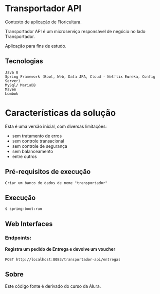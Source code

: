 # Transportador API

Contexto de aplicação de Floricultura.

Transportador API é um microserviço responsável de negócio no lado Transportador.

Aplicação para fins de estudo.

## Tecnologias
    Java 8
	Spring Framework (Boot, Web, Data JPA, Cloud - Netflix Eureka, Config Server)
    MySql/ MariaDB
	Maven
    Lombok

# Características da solução

Esta é uma versão inicial, com diversas limitações:
- sem tratamento de erros
- sem controle transacional
- sem controle de segurança
- sem balanceamento
- entre outros

## Pré-requisitos de execução
    Criar um banco de dados de nome "transportador" 

## Execução
    $ spring-boot:run

## Web Interfaces

### Endpoints:
#### Registra um pedido de Entrega e devolve um voucher
	POST http://localhost:8083/transportador-api/entregas



## Sobre
Este código fonte é derivado do curso da Alura.